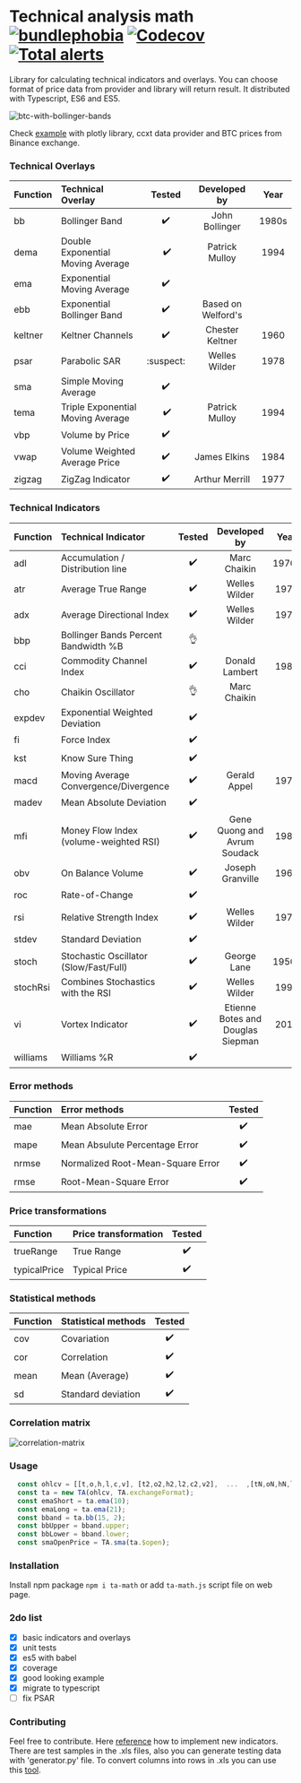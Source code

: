 
# Technical analysis math [![bundlephobia](https://badgen.net/bundlephobia/minzip/ta-math)](https://bundlephobia.com/result?p=ta-math) [![Codecov](https://img.shields.io/codecov/c/github/munrocket/ta-math.svg)](https://codecov.io/gh/munrocket/ta-math) [![Total alerts](https://img.shields.io/lgtm/alerts/g/munrocket/ta-math.svg?logo=lgtm&logoWidth=18)](https://lgtm.com/projects/g/munrocket/ta-math/alerts/)

Library for calculating technical indicators and overlays. You can choose format of price data
from provider and library will return result. It distributed with Typescript, ES6 and ES5.

![btc-with-bollinger-bands](https://i.imgur.com/moDdzmM.png)

Check [example](https://munrocket.github.io/ta-math/example/index.html) with plotly library, ccxt data provider and BTC prices from Binance exchange.

[//]: # (used emoji ➖✔️️❔❌:suspect:)

### Technical Overlays
| Function  | Technical Overlay                     | Tested   | Developed by       | Year |
|:----------|:--------------------------------------|:--------:|:------------------:|:----:|
| bb        | Bollinger Band                        |    ✔️️    | John Bollinger    | 1980s|
| dema      | Double Exponential Moving Average     |   ️ ✔️️    | Patrick  Mulloy   | 1994 |
| ema       | Exponential Moving Average            |    ✔️️    |                   |      |
| ebb       | Exponential Bollinger Band            |    ✔️️    | Based on Welford's|      |
| keltner   | Keltner Channels                      |    ✔️️    | Chester Keltner   | 1960 |
| psar      | Parabolic SAR                         | :suspect: | Welles Wilder     | 1978 |
| sma       | Simple Moving Average                 |    ✔️️    |                   |      |
| tema      | Triple Exponential Moving Average     |   ️ ✔️️    | Patrick  Mulloy   | 1994 |
| vbp       | Volume by Price                       |    ✔️️    |                   |      |
| vwap      | Volume Weighted Average Price         |    ✔️️    | James Elkins      | 1984 |
| zigzag    | ZigZag Indicator                      |    ✔️️    | Arthur Merrill    | 1977 |

### Technical Indicators
| Function  | Technical Indicator                   | Tested  | Developed by                      | Year |
|:----------|:--------------------------------------|:-------:|:---------------------------------:|:----:|
| adl       | Accumulation / Distribution line      |   ✔️    | Marc Chaikin                      | 1970s|
| atr       | Average True Range                    |   ✔️    | Welles Wilder                     | 1978 |
| adx       | Average Directional Index             |   ✔️    | Welles Wilder                     | 1978 |
| bbp       | Bollinger Bands Percent Bandwidth %B  |   👌   |                                   |      |
| cci       | Commodity Channel Index               |   ✔️    | Donald Lambert                    | 1980 |
| cho       | Chaikin Oscillator                    |   👌   |  Marc Chaikin                     |      |
| expdev    | Exponential Weighted Deviation        |   ✔️    |                                   |      |
| fi        | Force Index                           |   ✔️    |                                   |      |
| kst       | Know Sure Thing                       |   ✔️    |                                   |      |
| macd      | Moving Average Convergence/Divergence |   ✔️    | Gerald Appel                      | 1979 |
| madev     | Mean Absolute Deviation               |   ✔️    |                                   |      |
| mfi       | Money Flow Index (volume-weighted RSI)|   ✔️    | Gene Quong and Avrum Soudack      | 1989 |
| obv       | On Balance Volume                     |   ✔️    | Joseph Granville                  | 1963 |
| roc       | Rate-of-Change                        |   ✔️    |                                   |      |
| rsi       | Relative Strength Index               |   ✔️    | Welles Wilder                     | 1978 |
| stdev     | Standard Deviation                    |   ✔️️    |                                   |      |
| stoch     | Stochastic Oscillator (Slow/Fast/Full)|   ✔️    | George Lane                       | 1950s|
| stochRsi  | Combines Stochastics with the RSI     |   ✔️    | Welles Wilder                     | 1994 |
| vi        | Vortex Indicator                      |   ✔️    | Etienne Botes and Douglas Siepman | 2010 |
| williams  | Williams %R                           |   ✔️    |                                   |      |

### Error methods
| Function  | Error methods                         | Tested  |
|:----------|:--------------------------------------|:-------:|
| mae       | Mean Absolute Error                   |    ✔️   |
| mape      | Mean Absulute Percentage Error        |    ✔️   |
| nrmse     | Normalized Root-Mean-Square Error     |    ✔️   |
| rmse      | Root-Mean-Square Error                |    ✔️   |

### Price transformations
| Function     | Price transformation               | Tested  |
|:-------------|:-----------------------------------|:-------:|
| trueRange    | True Range                         |    ✔️   |
| typicalPrice | Typical Price                      |    ✔️   |

### Statistical methods
| Function  | Statistical methods                    | Tested  |
|:----------|:--------------------------------------|:-------:|
| cov       | Covariation                           |    ✔️   |
| cor       | Correlation                           |    ✔️   |
| mean      | Mean (Average)                        |    ✔️   |
| sd        | Standard deviation                    |    ✔️   |

### Correlation matrix
![correlation-matrix](https://i.imgur.com/6tVQifE.png)

[//]: # (### Forecasting methods )
[//]: # (| Function     | Method                          | Tested  | Developed by                   | Year |)
[//]: # (|:-------------|:--------------------------------|:-------:|:------------------------------:|:----:|)
[//]: # (| holtWinters  | Holt-Winters Filtering          |    ❌   | C. C. Holt and P. R. Winters   | 1957 |)

### Usage
```javascript
  const ohlcv = [[t,o,h,l,c,v], [t2,o2,h2,l2,c2,v2],  ...  ,[tN,oN,hN,lN,cN,vN]];
  const ta = new TA(ohlcv, TA.exchangeFormat);
  const emaShort = ta.ema(10);
  const emaLong = ta.ema(21);
  const bband = ta.bb(15, 2);
  const bbUpper = bband.upper;
  const bbLower = bband.lower;
  const smaOpenPrice = TA.sma(ta.$open);
```

### Installation
Install npm package `npm i ta-math` or add `ta-math.js` script file on web page.

### 2do list
- [X] basic indicators and overlays
- [X] unit tests
- [X] es5 with babel
- [X] coverage
- [X] good looking example
- [X] migrate to typescript
- [ ] fix PSAR

### Contributing
Feel free to contribute. Here [reference](http://stockcharts.com/school/doku.php?id=chart_school:technical_indicators)
how to implement new indicators. There are test samples in the .xls files, also you can generate testing data
with 'generator.py' file. To convert columns into rows in .xls you can use this
[tool](https://www.browserling.com/tools/text-columns-to-rows).
